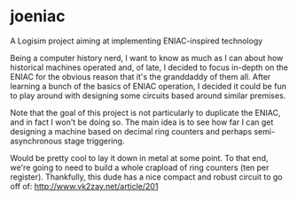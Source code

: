 # joeniac
A Logisim project aiming at implementing ENIAC-inspired technology

Being a computer history nerd, I want to know as much as I can about how historical machines operated and, of late, I decided to focus in-depth on the ENIAC for the obvious reason that it's the granddaddy of them all. After learning a bunch of the basics of ENIAC operation, I decided it could be fun to play around with designing some circuits based around similar premises. 

Note that the goal of this project is not particularly to duplicate the ENIAC, and in fact I won't be doing so. The main idea is to see how far I can get designing a machine based on decimal ring counters and perhaps semi-asynchronous stage triggering.

Would be pretty cool to lay it down in metal at some point. To that end, we're going to need to build a whole crapload of ring counters (ten per register). Thankfully, this dude has a nice compact and robust circuit to go off of: http://www.vk2zay.net/article/201
